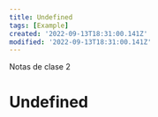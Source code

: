 ```yaml
---
title: Undefined
tags: [Example]
created: '2022-09-13T18:31:00.141Z'
modified: '2022-09-13T18:31:00.141Z'
---
```

Notas de clase  2


# Undefined

